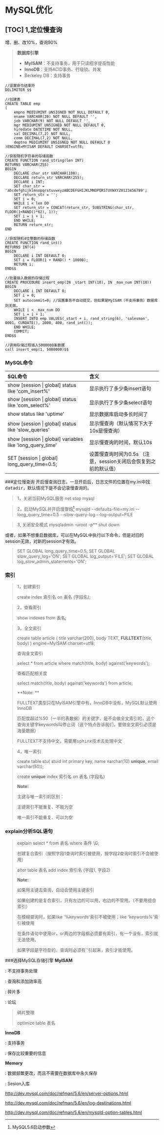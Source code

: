 MySQL优化
===============
[TOC]
1,定位慢查询
--------------------------
增、删、改10%，查询90%

>**数据库引擎**
>
> - **MyISAM**：不支持事务，用于只读程序提高性能
> - **InnoDB**：支持ACID事务、行级锁、并发
> - Berkeley DB：支持事务

<pre><code>//设置命令结束符
DELIMITER $$

//创建表
CREATE TABLE emp
(
    empno MEDIUMINT UNSIGNED NOT NULL DEFAULT 0,
    ename VARCHAR(20) NOT NULL DEFAULT '',
    job VARCHAR(9) NOT NULL DEFAULT '',
    mgr MEDIUMINT UNSIGNED NOT NULL DEFAULT 0,
    hiredate DATETIME NOT NULL,
    sal DECIMAL(7,2) NOT NULL,
    comm DECIMAL(7,2) NOT NULL,
    deptno MEDIUMINT UNSIGNED NOT NULL DEFAULT 0
)ENGINE=MYISAM DEFAULT CHARSET=utf8;

//获取随机字符串的存储函数
CREATE FUNCTION rand_string(len INT) 
RETURNS VARCHAR(255)
BEGIN
    DECLARE char_str VARCHAR(100);
    DECLARE return_str VARCHAR(255);
    DECLARE i INT;
    SET char_str = 'abcdefghijklmnopqrstuvwxyzABCDEFGHIJKLMNOPQRSTUVWXYZ0123456789';
    SET return_str = '';
    SET i = 0;
    WHILE i &lt len DO
	SET return_str = CONCAT(return_str, SUBSTRING(char_str, FLOOR(1+RAND()*62), 1));
	SET i = i + 1;
    END WHILE;
    RETURN return_str;
END

//获取随机4位整数的存储函数
CREATE FUNCTION rand_int()
RETURNS INT(4)
BEGIN
    DECLARE i INT DEFAULT 0;
    SET i = FLOOR(1 + RAND() * 10000);
    RETURN i;
END$$

//批量插入数据的存储过程
CREATE PROCEDURE insert_emp(IN _start INT(10), IN _max_num INT(10))
BEGIN
    DECLARE i INT DEFAULT 0;
    SET i = 0;
    SET autocommit=0; //设置事务不自动提交，但如果是MyISAM（不支持事务）数据库则无效。
    WHILE i &lt _max_num DO
	SET i = i + 1;
	INSERT INTO emp VALUES(_start + i, rand_string(6), 'salesman', 0001, CURDATE(), 2000, 400, rand_int());
    END WHILE;
    COMMIT;
END$$

//调用存储过程插入5000000条数据
call insert_emp(1, 5000000)$$
</code></pre>

### MySQL命令
|  SQL命令      |   含义  |
| :------------- | :-----|
| show [session \| global] status like 'com_insert%' | 显示执行了多少条insert语句 |
| show [session \| global] status like 'com_select%' | 显示执行了多少条select语句 |
| show status like 'uptime' | 显示数据库启动多长时间了 |
| show [session \| global] status like 'slow_queries' | 显示慢查询（默认情况下大于10s是慢查询） |
| show [session \| global] variables like 'long_query_time' | 显示慢查询的时间，默认10s |
| SET [session \| global] long_query_time=0.5; | 设置慢查询时间为0.5s （注意，session关闭后会恢复到之前的默认值） |

###定位慢查询
开启慢查询日志，一旦开启后，日志文件的位置在my.ini中找<kbd>datadir</kbd>，默认情况下是不会记录慢查询的。
>  1，关闭当前MySQL服务
>			net stop mysql

> 2，启动MySQL并开启慢查询[^startup]
> 			mysqld --defaults-file=my.ini  --long_query_time=0.5  --slow-query-log --log-output=FILE

> 3, 关闭安全模式
>          mysqladmin -uroot -p** shut down

或者，如果不想重启数据库，可以在MySQL中执行以下命令，但是对旧的session无效，对新的session才有效。
> SET GLOBAL long_query_time=0.5;
SET GLOBAL slow_query_log='ON';
SET GLOBAL log_output='FILE';
SET GLOBAL log_slow_admin_statements='ON';

### 索引
> 1，创建索引
> 
> create index 索引名 on 表名 (字段名);

> 2，查看索引
> 
> show indexes from 表名;

> 3，全文索引
> 
> create table article (
> title varchar(200), 
> body TEXT, 
> **FULLTEXT**(title, body) 
> ) engine=MyISAM charset=utf8;
> 
> 查询全文索引
> 
> select * from article where match(title, body) against('keywords');

> 查看匹配相关度
> 
> select match(title, body) against('keywords') from article;
> 
> **Note: ** 
> 
> FULLTEXT类型只在MyISAM引擎中有，InnoDB中没有，MySQL默认使用InnoDB
> 
> 匹配度超过%50（一半的表数据）的关键字，是不会做全文索引的，这个查询关键字keywords叫停止词（这个特点告诉我们，要做全文索引必须是海量数据）
> 
> FULLTEXT不支持中文，需要用<kbd>sphinx</kbd>技术去处理中文

> 4，唯一索引
> 
> create table stu(
> stuid int primary key,
> name varchar(10) **unique**,
> email varchar(50));
> 
> create **unique** index 索引名 on 表名 (字段名)
> 
> **Note:**
> 
> 主键与唯一索引的区别：
> 
> 主键索引不能重复、不能为空
> 
> 唯一索引不能重复、可以为空

### explain分析SQL语句
> explain select * from 表名 where 条件 \G; 
> 
> 创建复合索引（按照字段1查询时索引被使用，按字段2查询时索引不会被使用）
> 
> alter table 表名 add index 索引名 (字段1, 字段2)
> 
> **Note:**
> 
> 如果用主键去查询，自动会使用主键索引
> 
> 如果创建的是复合索引，只有左边的可以用，右边的不管用。（不要用组合索引）
> 
> 在模糊查询时，如果like '%keywords'索引不被使用；like 'keywords%'索引被使用
> 
> 在条件语句中使用or，or两边的字段都必须要有索引，有一个没有，索引就无法使用。
> 
> 如果字段是字符型的，查询时必须有''引起来，索引才能使用。

###选择MySQL存储引擎
**MyISAM**

: 不支持事务处理

: 查询和添加效率高

: 碎片多

: 论坛

> 碎片整理
> 
> optimize table 表名
 
**InnoDB**

: 支持事务

: 保存比较重要的信息
  
**Memory**

: 数据频繁更改，而且不需要在数据库中永久保存

: Sesion入库


[^startup]: MySQL5.6启动参数

http://dev.mysql.com/doc/refman/5.6/en/server-options.html

http://dev.mysql.com/doc/refman/5.6/en/log-destinations.html

http://dev.mysql.com/doc/refman/5.6/en/mysqld-option-tables.html
